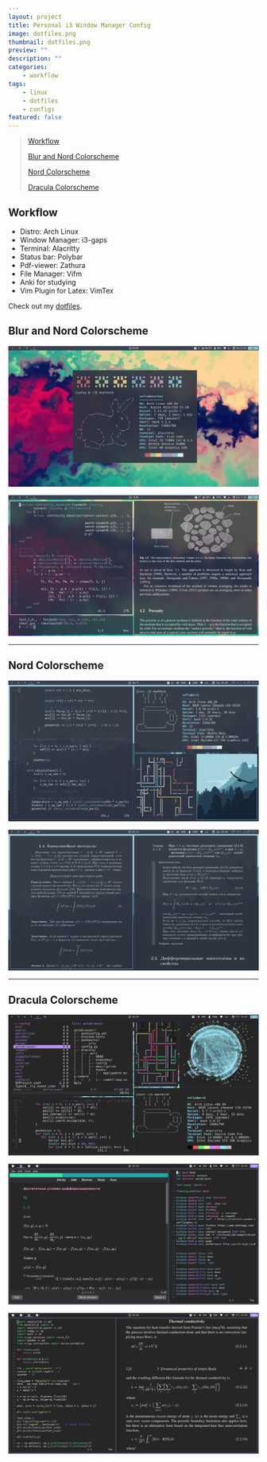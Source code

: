 ```yaml
---
layout: project
title: Personal i3 Window Manager Config
image: dotfiles.png
thumbnail: dotfiles.png
preview: ""
description: ""
categories:
    - workflow
tags:
    - linux
    - dotfiles
    - configs
featured: false
---
```


> [Workflow](#workflow)
> 
> [Blur and Nord Colorscheme](#blur-and-nord-colorscheme)
> 
> [Nord Colorscheme](#nord-colorscheme)
> 
> [Dracula Colorscheme](#dracula-colorscheme)

## Workflow

* Distro: Arch Linux
* Window Manager: i3-gaps
* Terminal: Alacritty
* Status bar: Polybar
* Pdf-viewer: Zathura
* File Manager: Vifm
* Anki for studying
* Vim Plugin for Latex: VimTex

Check out my [dotfiles](https://github.com/sofiabelen/dotfiles).

## Blur and Nord Colorscheme

![huge](/images/dotfiles1.png)

![huge](/images/dotfiles2.png)

---
## Nord Colorscheme

![huge](/images/dotfiles3.png)

![huge](/images/dotfiles4.png)

---
## Dracula Colorscheme

![huge](/images/dotfiles5.png)

![huge](/images/dotfiles6.png)

![huge](/images/dotfiles7.png)

